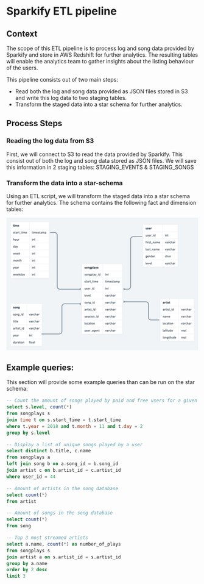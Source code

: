 # Sparkify ETL pipeline
## Context
The scope of this ETL pipeline is to process log and song data provided by Sparkify and store in AWS Redshift for further analytics. The resulting tables will enable the analytics team to gather insights about the listing behaviour of the users.

This pipeline consists out of two main steps:
- Read both the log and song data provided as JSON files stored in S3 and write this log data to two staging tables.
- Transform the staged data into a star schema for further analytics.



## Process Steps



### Reading the log data from S3

First, we will connect to S3 to read the data provided by Sparkify. This consist out of both the log and song data stored as JSON files. We will save this information in 2 staging tables: STAGING_EVENTS & STAGING_SONGS

### Transform the data into a star-schema

Using an ETL script, we will transform the staged data into a star schema for further analytics.  The schema contains the following fact and dimension tables:

![Star schema ERD](Sparkify_ERD.png?raw=true "Sparkify ERD")


## Example queries:

This section will provide some example queries than can be run on the star schema:

```SQL
-- Count the amount of songs played by paid and free users for a given day
select s.level, count(*)
from songplays s
join time t on s.start_time = t.start_time
where t.year = 2018 and t.month = 11 and t.day = 2
group by s.level
```

```SQL
-- Display a list of unique songs played by a user
select distinct b.title, c.name
from songplays a
left join song b on a.song_id = b.song_id
join artist c on b.artist_id = c.artist_id
where user_id = 44
```

```SQL
-- Amount of artists in the song database
select count(*)
from artist
```

```sql
-- Amount of songs in the song database
select count(*)
from song
```

```SQL
-- Top 3 most streamed artists
select a.name, count(*) as number_of_plays
from songplays s
join artist a on s.artist_id = s.artist_id
group by a.name
order by 2 desc
limit 3
```







